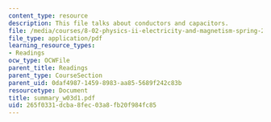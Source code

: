 ```yaml
---
content_type: resource
description: This file talks about conductors and capacitors.
file: /media/courses/8-02-physics-ii-electricity-and-magnetism-spring-2007/265f0331dcba8fec03a8fb20f984fc85_summary_w03d1.pdf
file_type: application/pdf
learning_resource_types:
- Readings
ocw_type: OCWFile
parent_title: Readings
parent_type: CourseSection
parent_uid: 0daf4987-1459-8983-aa85-5689f242c83b
resourcetype: Document
title: summary_w03d1.pdf
uid: 265f0331-dcba-8fec-03a8-fb20f984fc85
---
```

